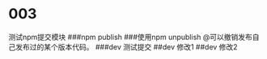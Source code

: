 # 003
测试npm提交模块
###npm publish
###使用npm unpublish <package>@<version>可以撤销发布自己发布过的某个版本代码。
###dev 测试提交
##dev 修改1
##dev 修改2
